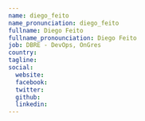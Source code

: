 ```yaml
---
name: diego_feito
name_pronunciation: diego_feito
fullname: Diego Feito
fullname_pronounciation: Diego Feito
job: DBRE - DevOps, OnGres
country: 
tagline: 
social:
  website: 
  facebook:
  twitter:
  github: 
  linkedin:
---
```

